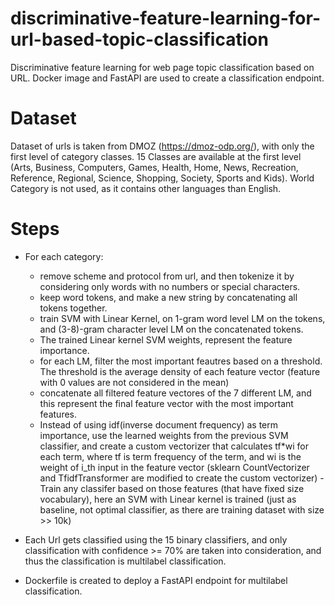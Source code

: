 # discriminative-feature-learning-for-url-based-topic-classification
Discriminative feature learning for web page topic classification based on URL. Docker image and FastAPI are used to create a classification endpoint.

# Dataset
Dataset of urls is taken from DMOZ (https://dmoz-odp.org/), with only the first level of category classes.
15 Classes are available at the first level (Arts, Business, Computers, Games, Health, Home, News, Recreation, Reference, Regional, Science, Shopping, Society, Sports and Kids). World Category is not used, as it contains other languages than English.

# Steps
- For each category:
  - remove scheme and protocol from url, and then tokenize it by considering only words with no numbers or special characters.
  - keep word tokens, and make a new string by concatenating all tokens together.
  - train SVM with Linear Kernel, on 1-gram word level LM on the tokens, and (3-8)-gram character level LM on the concatenated tokens.
  - The trained Linear kernel SVM weights, represent the feature importance.
  - for each LM, filter the most important feautres based on a threshold. The threshold is the average density of each feature vector (feature with 0 values are not considered in the mean)
  - concatenate all filtered feature vectores of the 7 different LM, and this represent the final feature vector with the most important features.
  - Instead of using idf(inverse document frequency) as term importance, use the learned weights from the previous SVM classifier, and create a custom vectorizer that calculates tf*wi for each term, where tf is term frequency of the term, and wi is the weight of i_th input in the feature vector (sklearn CountVectorizer and TfidfTransformer are modified to create the custom vectorizer)
  -Train any classifer based on those features (that have fixed size vocabulary), here an SVM with Linear kernel is trained (just as baseline, not optimal classifier, as there are training dataset with size >> 10k)

- Each Url gets classified using the 15 binary classifiers, and only classification with confidence >= 70% are taken into consideration, and thus the classification is multilabel classification.
- Dockerfile is created to deploy a FastAPI endpoint for multilabel classification.


